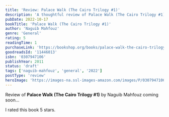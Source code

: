 ```yaml
---
title: 'Review: Palace Walk (The Cairo Trilogy #1)'
description: 'A thoughtful review of Palace Walk (The Cairo Trilogy #1) by Naguib Mahfouz'
pubDate: 2022-10-17
bookTitle: 'Palace Walk (The Cairo Trilogy #1)'
author: 'Naguib Mahfouz'
genre: 'General'
rating: 5
readingTime: 1
purchaseLink: 'https://bookshop.org/books/palace-walk-the-cairo-trilogy-1/9780307947109'
goodreadsId: '11446013'
isbn: '0307947106'
publishYear: 2011
status: 'draft'
tags: ['naguib-mahfouz', 'general', '2022']
postType: 'review'
heroImage: 'https://images-na.ssl-images-amazon.com/images/P/0307947106.01.L.jpg'
---
```


Review of **Palace Walk (The Cairo Trilogy #1)** by Naguib Mahfouz coming soon...

I rated this book 5 stars.